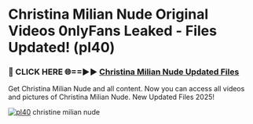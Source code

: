 # Christina Milian Nude Original Videos 0nlyFans Leaked - Files Updated! (pl40)

<h3>🔴 CLICK HERE 🌐==►► <a href="https://tinyurl.com/4mcuefdz" rel="nofollow">Christina Milian Nude Updated Files</a></h3>

Get Christina Milian Nude and all content. Now you can access all videos and pictures of Christina Milian Nude. New Updated Files 2025!

[![pl40](https://i.imgur.com/StAQSOY.gif)](https://tinyurl.com/4mcuefdz)
christine milian nude